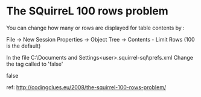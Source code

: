 The SQuirreL 100 rows problem
===
You can change how many or rows are displayed for table contents by :<br />

File -> New Session Properties -> Object Tree -> Contents - Limit Rows (100 is the default)

In the file C:\Documents and Settings\<user>\.squirrel-sql\prefs.xml Change the tag called <sqllimitrows> to 'false'

<sqllimitrows>false</sqllimitrows>

ref: http://codingclues.eu/2008/the-squirrel-100-rows-problem/
